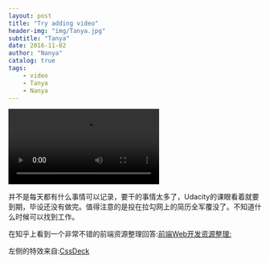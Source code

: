 ```yaml
---
layout: post
title: "Try adding video"
header-img: "img/Tanya.jpg"
subtitle: "Tanya"
date: 2016-11-02
author: "Nanya"
catalog: true
tags:
    - video
    - Tanya
    - Nanya
---
```

<div class="container-fluid">
    <div class="row">
        <video autoplay="true" class="col-md-10 col-md-offset-2" controls src="https://rawgithub.com/mushroommie/videos/master/Tanya-Speechlesser.mp4"></video>
    </div>
    <div class="row">
        <canvas id="c" class="col-md-2"></canvas>
        <div class="col-md-10">
            <p>并不是每天都有什么事情可以记录，要干的事情太多了，Udacity的课眼看着就要到期，毕设还没有做完。值得注意的是投在拉勾网上的简历全军覆没了。不知道什么时候可以找到工作。</p>
            <p>在知乎上看到一个非常不错的前端资源整理回答:<a href="https://zhuanlan.zhihu.com/p/23344447">前端Web开发资源整理:</a></p>
            左侧的特效来自:<a href="http://cssdeck.com/labs/a8ed194d">CssDeck</a>
        </div>
    </div>
</div>

<style>
    canvas {background: #CFF09E;}
</style>

<script>
(function() {

    var c = document.getElementById("c"),
        ctx = c.getContext("2d");
    c.width = innerWidth;
    c.height = innerHeight;

    var lines = [],
        maxSpeed = 5,
        spacing = 5,
        xSpacing = 0,
        n = innerWidth / spacing,
        colors = ["#3B8686", "#79BD9A", "#A8DBA8", "#0B486B"],
        i;

    for (i = 0; i < n; i++) {
        xSpacing += spacing;
        lines.push({
            x: xSpacing,
            y: Math.round(Math.random() * c.height),
            width: 2,
            height: Math.round(Math.random() * (innerHeight / 10)),
            speed: Math.random() * maxSpeed + 1,
            color: colors[Math.floor(Math.random() * colors.length)]
        });
    }


    function draw() {
        var i;
        ctx.clearRect(0, 0, c.width, c.height);

        for (i = 0; i < n; i++) {
            ctx.fillStyle = lines[i].color;
            ctx.fillRect(lines[i].x, lines[i].y, lines[i].width, lines[i].height);
            lines[i].y += lines[i].speed;

            if (lines[i].y > c.height)
                lines[i].y = 0 - lines[i].height;
        }

        requestAnimationFrame(draw);

    }

    draw();

}());
</script>